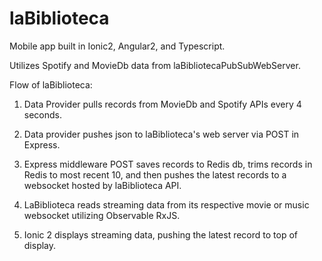 # laBiblioteca
Mobile app built in Ionic2, Angular2, and Typescript. 

Utilizes Spotify and MovieDb data from laBibliotecaPubSubWebServer.

Flow of laBiblioteca:

1) Data Provider pulls records from MovieDb and Spotify APIs every 4 seconds.

2) Data provider pushes json to laBiblioteca's web server via POST in Express.

3) Express middleware POST saves records to Redis db, trims records in Redis to most recent 10, and then pushes the latest records to a websocket hosted by laBiblioteca API.

4) LaBiblioteca reads streaming data from its respective movie or music websocket utilizing Observable RxJS.

5) Ionic 2 displays streaming data, pushing the latest record to top of display.

